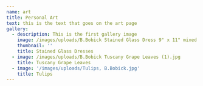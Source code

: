 ```yaml
---
name: art
title: Personal Art
text: this is the text that goes on the art page
gallery:
  - description: This is the first gallery image
    image: /images/uploads/B.Bobick Stained Glass Dress 9" x 11" mixed media.jpg
    thumbnail: ''
    title: Stained Glass Dresses
  - image: /images/uploads/B.Bobick Tuscany Grape Leaves (1).jpg
    title: Tuscany Grape Leaves
  - image: '/images/uploads/Tulips, B.Bobick.jpg'
    title: Tulips
---
```


